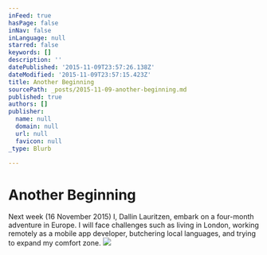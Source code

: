 ```yaml
---
inFeed: true
hasPage: false
inNav: false
inLanguage: null
starred: false
keywords: []
description: ''
datePublished: '2015-11-09T23:57:26.138Z'
dateModified: '2015-11-09T23:57:15.423Z'
title: Another Beginning
sourcePath: _posts/2015-11-09-another-beginning.md
published: true
authors: []
publisher:
  name: null
  domain: null
  url: null
  favicon: null
_type: Blurb

---
```

# Another Beginning

Next week (16 November 2015) I, Dallin Lauritzen, embark on a four-month adventure in Europe. I will face challenges such as living in London, working remotely as a mobile app developer, butchering local languages, and trying to expand my comfort zone.
![](https://the-grid-user-content.s3-us-west-2.amazonaws.com/b28a2c12-aa2a-4155-afc6-9b6527a1c398.jpg)